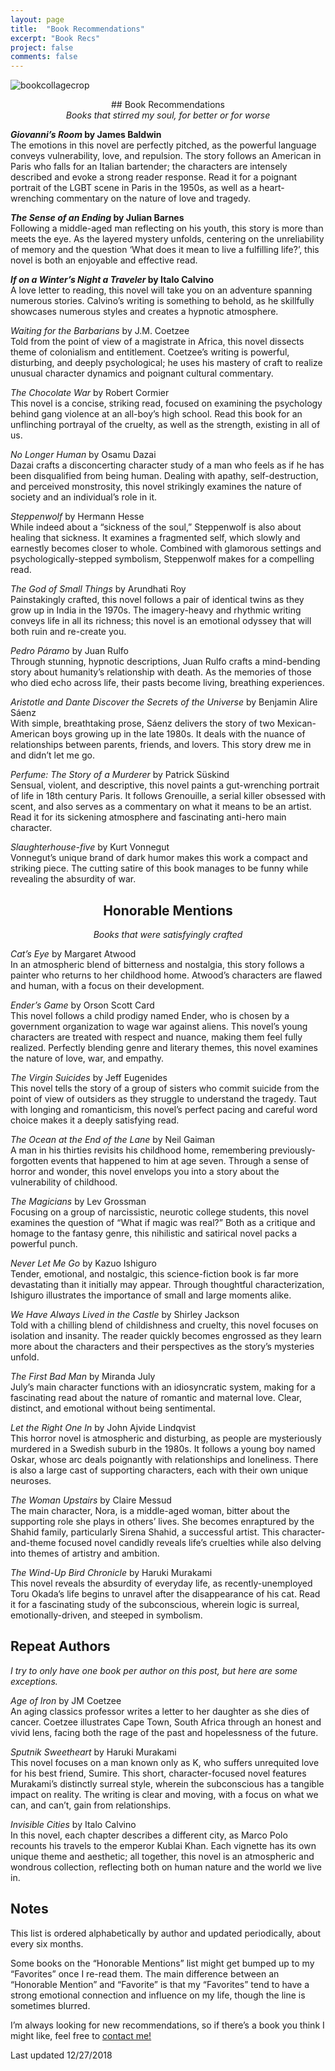 ```yaml
---
layout: page
title:  "Book Recommendations"
excerpt: "Book Recs"
project: false
comments: false
---
```


![bookcollagecrop](https://i.imgur.com/mIS4d8M.png)

<center> ## Book Recommendations </center>
<center><i>Books that stirred my soul, for better or for worse</i></center>

      
<b><i>Giovanni’s Room</i> by James Baldwin</b>  
The emotions in this novel are perfectly pitched, as the powerful language conveys vulnerability, love, and repulsion. The story follows an American in Paris who falls for an Italian bartender; the characters are intensely described and evoke a strong reader response. Read it for a poignant portrait of the LGBT scene in Paris in the 1950s, as well as a heart-wrenching commentary on the nature of love and tragedy.  
  
<b><i>The Sense of an Ending</i> by Julian Barnes</b>  
Following a middle-aged man reflecting on his youth, this story is more than meets the eye. As the layered mystery unfolds, centering on the unreliability of memory and the question ‘What does it mean to live a fulfilling life?’, this novel is both an enjoyable and effective read.  
  
<b><i>If on a Winter’s Night a Traveler</i> by Italo Calvino</b>  
A love letter to reading, this novel will take you on an adventure spanning numerous stories. Calvino’s writing is something to behold, as he skillfully showcases numerous styles and creates a hypnotic atmosphere.  
  
<i>Waiting for the Barbarians</i> by J.M. Coetzee  
Told from the point of view of a magistrate in Africa, this novel dissects theme of colonialism and entitlement. Coetzee’s writing is powerful, disturbing, and deeply psychological; he uses his mastery of craft to realize unusual character dynamics and poignant cultural commentary.  
  
<i>The Chocolate War</i> by Robert Cormier  
This novel is a concise, striking read, focused on examining the psychology behind gang violence at an all-boy’s high school. Read this book for an unflinching portrayal of the cruelty, as well as the strength, existing in all of us.  

<i>No Longer Human</i> by Osamu Dazai  
Dazai crafts a disconcerting character study of a man who feels as if he has been disqualified from being human. Dealing with apathy, self-destruction, and perceived monstrosity, this novel strikingly examines the nature of society and an individual’s role in it.  

<i>Steppenwolf</i> by Hermann Hesse  
While indeed about a “sickness of the soul,” Steppenwolf is also about healing that sickness. It examines a fragmented self, which slowly and earnestly becomes closer to whole. Combined with glamorous settings and psychologically-stepped symbolism, Steppenwolf makes for a compelling read.  

<i>The God of Small Things</i> by Arundhati Roy  
Painstakingly crafted, this novel follows a pair of identical twins as they grow up in India in the 1970s. The imagery-heavy and rhythmic writing conveys life in all its richness; this novel is an emotional odyssey that will both ruin and re-create you.  

<i>Pedro Páramo</i> by Juan Rulfo  
Through stunning, hypnotic descriptions, Juan Rulfo crafts a mind-bending story about humanity’s relationship with death. As the memories of those who died echo across life, their pasts become living, breathing experiences.  

<i>Aristotle and Dante Discover the Secrets of the Universe</i> by Benjamin Alire Sáenz  
With simple, breathtaking prose, Sáenz delivers the story of two Mexican-American boys growing up in the late 1980s. It deals with the nuance of relationships between parents, friends, and lovers. This story drew me in and didn’t let me go.  

<i>Perfume: The Story of a Murderer</i> by Patrick Süskind  
Sensual, violent, and descriptive, this novel paints a gut-wrenching portrait of life in 18th century Paris. It follows Grenouille, a serial killer obsessed with scent, and also serves as a commentary on what it means to be an artist. Read it for its sickening atmosphere and fascinating anti-hero main character.  

<i>Slaughterhouse-five</i> by Kurt Vonnegut  
Vonnegut’s unique brand of dark humor makes this work a compact and striking piece. The cutting satire of this book manages to be funny while revealing the absurdity of war.  

<h2><center>Honorable Mentions</center></h2>
<center><i>Books that were satisfyingly crafted</i></center>

<i>Cat’s Eye</i> by Margaret Atwood  
In an atmospheric blend of bitterness and nostalgia, this story follows a painter who returns to her childhood home. Atwood’s characters are flawed and human, with a focus on their development.  

<i>Ender’s Game</i> by Orson Scott Card  
This novel follows a child prodigy named Ender, who is chosen by a government organization to wage war against aliens. This novel’s young characters are treated with respect and nuance, making them feel fully realized. Perfectly blending genre and literary themes, this novel examines the nature of love, war, and empathy.  

<i>The Virgin Suicides</i> by Jeff Eugenides  
This novel tells the story of a group of sisters who commit suicide from the point of view of outsiders as they struggle to understand the tragedy. Taut with longing and romanticism, this novel’s perfect pacing and careful word choice makes it a deeply satisfying read.  

<i>The Ocean at the End of the Lane</i> by Neil Gaiman  
A man in his thirties revisits his childhood home, remembering previously-forgotten events that happened to him at age seven. Through a sense of horror and wonder, this novel envelops you into a story about the vulnerability of childhood.  

<i>The Magicians</i> by Lev Grossman  
Focusing on a group of narcissistic, neurotic college students, this novel examines the question of “What if magic was real?” Both as a critique and homage to the fantasy genre, this nihilistic and satirical novel packs a powerful punch.  

<i>Never Let Me Go</i> by Kazuo Ishiguro  
Tender, emotional, and nostalgic, this science-fiction book is far more devastating than it initially may appear. Through thoughtful characterization, Ishiguro illustrates the importance of small and large moments alike.  

<i>We Have Always Lived in the Castle</i> by Shirley Jackson  
Told with a chilling blend of childishness and cruelty, this novel focuses on isolation and insanity. The reader quickly becomes engrossed as they learn more about the characters and their perspectives as the story’s mysteries unfold.  

<i>The First Bad Man</i> by Miranda July  
July’s main character functions with an idiosyncratic system, making for a fascinating read about the nature of romantic and maternal love. Clear, distinct, and emotional without being sentimental.  

<i>Let the Right One In</i> by John Ajvide Lindqvist  
This horror novel is atmospheric and disturbing, as people are mysteriously murdered in a Swedish suburb in the 1980s. It follows a young boy named Oskar, whose arc deals poignantly with relationships and loneliness. There is also a large cast of supporting characters, each with their own unique neuroses.  

<i>The Woman Upstairs</i> by Claire Messud  
The main character, Nora, is a middle-aged woman, bitter about the supporting role she plays in others’ lives. She becomes enraptured by the Shahid family, particularly Sirena Shahid, a successful artist. This character-and-theme focused novel candidly reveals life’s cruelties while also delving into themes of artistry and ambition.  

<i>The Wind-Up Bird Chronicle</i> by Haruki Murakami  
This novel reveals the absurdity of everyday life, as recently-unemployed Toru Okada’s life begins to unravel after the disappearance of his cat. Read it for a fascinating study of the subconscious, wherein logic is surreal, emotionally-driven, and steeped in symbolism.  

<p class="aligncenter"> 
<h2>Repeat Authors</h2>
  <i>I try to only have one book per author on this post, but here are some exceptions.</i>
</p>

<i>Age of Iron</i> by JM Coetzee  
An aging classics professor writes a letter to her daughter as she dies of cancer. Coetzee illustrates Cape Town, South Africa through an honest and vivid lens, facing both the rage of the past and hopelessness of the future.  

<i>Sputnik Sweetheart</i> by Haruki Murakami  
This novel focuses on a man known only as K, who suffers unrequited love for his best friend, Sumire. This short, character-focused novel features Murakami’s distinctly surreal style, wherein the subconscious has a tangible impact on reality. The writing is clear and moving, with a focus on what we can, and can’t, gain from relationships.  

<i>Invisible Cities</i> by Italo Calvino  
In this novel, each chapter describes a different city, as Marco Polo recounts his travels to the emperor Kublai Khan. Each vignette has its own unique theme and aesthetic; all together, this novel is an atmospheric and wondrous collection, reflecting both on human nature and the world we live in.  

<p class="aligncenter"> 
<h2>Notes</h2>
</p>

This list is ordered alphabetically by author and updated periodically, about every six months.  

Some books on the “Honorable Mentions” list might get bumped up to my “Favorites” once I re-read them. The main difference between an “Honorable Mention” and “Favorite” is that my “Favorites” tend to have a strong emotional connection and influence on my life, though the line is sometimes blurred.  

I’m always looking for new recommendations, so if there’s a book you think I might like, feel free to [contact me!](https://ddykiel.github.io/reach-out/)  

Last updated 12/27/2018
